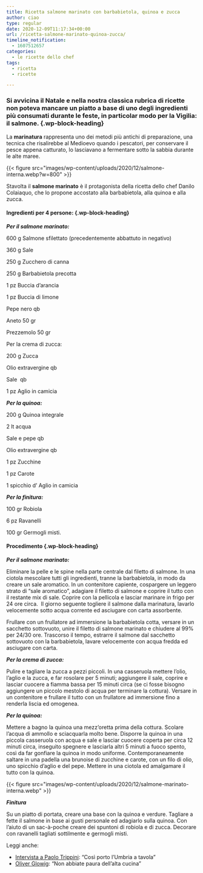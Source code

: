 ```yaml
---
title: Ricetta salmone marinato con barbabietola, quinoa e zucca
author: ciao
type: regular
date: 2020-12-09T11:17:34+00:00
url: /ricetta-salmone-marinato-quinoa-zucca/
timeline_notification:
  - 1607512657
categories:
  - le ricette dello chef
tags:
  - ricetta
  - ricette

---
```

### Si avvicina il Natale e nella nostra classica rubrica di ricette non poteva mancare un piatto a base di uno degli ingredienti più consumati durante le feste, in particolar modo per la Vigilia: il salmone. {.wp-block-heading}

La **marinatura** rappresenta uno dei metodi più antichi di preparazione, una tecnica che risalirebbe al Medioevo quando i pescatori, per conservare il pesce appena catturato, lo lasciavano a fermentare sotto la sabbia durante le alte maree. 


{{< figure src="images/wp-content/uploads/2020/12/salmone-interna.webp?w=800" >}}


Stavolta il **salmone marinato** è il protagonista della ricetta dello chef Danilo Colaiaquo, che lo propone accostato alla barbabietola, alla quinoa e alla zucca.

#### **Ingredienti per 4 persone:** {.wp-block-heading}

**_Per il salmone marinato:_**

600 g Salmone sfilettato (precedentemente abbattuto in negativo)

360 g Sale&nbsp;

250 g Zucchero di canna

250 g Barbabietola precotta

1 pz Buccia d&#8217;arancia

1 pz Buccia di limone

Pepe nero qb

Aneto 50 gr

Prezzemolo 50 gr

Per la crema di zucca:

200 g Zucca

Olio extravergine qb

Sale&nbsp; qb

1 pz Aglio in camicia

**_Per la quinoa:_**

200 g Quinoa integrale

2 lt acqua&nbsp;

Sale e pepe qb

Olio extravergine qb

1 pz Zucchine

1 pz Carote

1 spicchio d&#8217; Aglio in camicia

**_Per la finitura:_**

100 gr Robiola

6 pz Ravanelli

100 gr Germogli misti.

#### Procedimento {.wp-block-heading}

**_Per il salmone marinato:_**

Eliminare la pelle e le spine nella parte centrale dal filetto di salmone. In una ciotola mescolare tutti gli ingredienti, tranne la barbabietola, in modo da creare un sale aromatico. In un contenitore capiente, cospargere un leggero strato di &#8220;sale aromatico&#8221;, adagiare il filetto di salmone e coprire il tutto con il restante mix di sale. Coprire con la pellicola e lasciar marinare in frigo per 24 ore circa.&nbsp; Il giorno seguente togliere il salmone dalla marinatura, lavarlo velocemente sotto acqua corrente ed asciugare con carta assorbente.

Frullare con un frullatore ad immersione la barbabietola cotta, versare in un sacchetto sottovuoto, unire il filetto di salmone marinato e chiudere al 99% per 24/30 ore. Trascorso il tempo, estrarre il salmone dal sacchetto sottovuoto con la barbabietola, lavare velocemente con acqua fredda ed asciugare con carta.

**_Per la crema di zucca:_**

Pulire e tagliare la zucca a pezzi piccoli. In una casseruola mettere l’olio, l’aglio e la zucca, e far rosolare per 5 minuti; aggiungere il sale, coprire e lasciar cuocere a fiamma bassa per 15 minuti circa (se ci fosse bisogno aggiungere un piccolo mestolo di acqua per terminare la cottura). Versare in un contenitore e frullare il tutto con un frullatore ad immersione fino a renderla liscia ed omogenea.

**_Per la quinoa:_**

Mettere a bagno la quinoa una mezz&#8217;oretta prima della cottura. Scolare l&#8217;acqua di ammollo e sciacquarla molto bene. Disporre la quinoa in una piccola casseruola con acqua e sale e lasciar cuocere coperta per circa 12 minuti circa, inseguito spegnere e lasciarla altri 5 minuti a fuoco spento, così da far gonfiare la quinoa in modo uniforme. Contemporaneamente saltare in una padella una brunoise di zucchine e carote, con un filo di olio, uno spicchio d&#8217;aglio e del pepe. Mettere in una ciotola ed amalgamare il tutto con la quinoa.


{{< figure src="images/wp-content/uploads/2020/12/salmone-marinato-interna.webp" >}}


**_Finitura_**

Su un piatto di portata, creare una base con la quinoa e verdure. Tagliare a fette il salmone in base ai gusti personale ed adagiarlo sulla quinoa. Con l&#8217;aiuto di un sac-à-poche creare dei spuntoni di robiola e di zucca. Decorare con ravanelli tagliati sottilmente e germogli misti.

Leggi anche:

<ul class="wp-block-list">
  <li>
    <a href="https://aleepepe.com/2020/11/16/paolo-trippini-ristorante-intervista/" target="_blank" rel="noreferrer noopener">Intervista a Paolo Trippini</a>: &#8220;Così porto l&#8217;Umbria a tavola&#8221;
  </li>
  <li>
    <a href="https://aleepepe.com/2020/08/10/intervista-oliver-glowig-barrique/" target="_blank" rel="noreferrer noopener">Oliver Glowig</a>: &#8220;Non abbiate paura dell&#8217;alta cucina&#8221;
  </li>
</ul>
